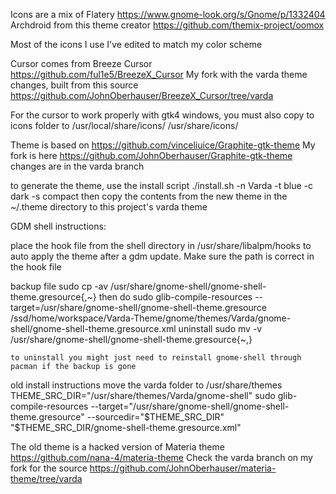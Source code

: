Icons are a mix of
Flatery
https://www.gnome-look.org/s/Gnome/p/1332404
Archdroid from this theme creator
https://github.com/themix-project/oomox

Most of the icons I use I've edited to match my color scheme

Cursor comes from Breeze Cursor
https://github.com/ful1e5/BreezeX_Cursor
My fork with the varda theme changes, built from this source
https://github.com/JohnOberhauser/BreezeX_Cursor/tree/varda

For the cursor to work properly with gtk4 windows, you must also copy to icons folder to
/usr/local/share/icons/
/usr/share/icons/



Theme is based on
https://github.com/vinceliuice/Graphite-gtk-theme
My fork is here
https://github.com/JohnOberhauser/Graphite-gtk-theme
changes are in the varda branch


to generate the theme, use the install script
    ./install.sh -n Varda -t blue -c dark -s compact
then copy the contents from the new theme in the ~/.theme directory to this project's varda theme



GDM shell instructions:

place the hook file from the shell directory in
/usr/share/libalpm/hooks
to auto apply the theme after a gdm update.  Make sure the path is correct in the hook file


backup file
    sudo cp -av /usr/share/gnome-shell/gnome-shell-theme.gresource{,~}
then do
    sudo glib-compile-resources --target=/usr/share/gnome-shell/gnome-shell-theme.gresource /ssd/home/workspace/Varda-Theme/gnome/themes/Varda/gnome-shell/gnome-shell-theme.gresource.xml
uninstall
    sudo mv -v /usr/share/gnome-shell/gnome-shell-theme.gresource{~,}

    to uninstall you might just need to reinstall gnome-shell through pacman if the backup is gone













old install instructions
move the varda folder to /usr/share/themes
THEME_SRC_DIR="/usr/share/themes/Varda/gnome-shell"
sudo glib-compile-resources --target="/usr/share/gnome-shell/gnome-shell-theme.gresource" --sourcedir="$THEME_SRC_DIR" "$THEME_SRC_DIR/gnome-shell-theme.gresource.xml"


The old theme is a hacked version of Materia theme
https://github.com/nana-4/materia-theme
Check the varda branch on my fork for the source
https://github.com/JohnOberhauser/materia-theme/tree/varda